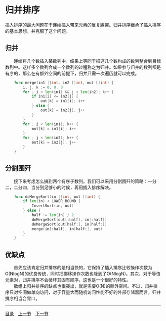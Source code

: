 # 归并排序
插入排序的最大问题在于连续插入带来元素的反复腾挪。归并排序继承了插入排序的基本思想，并克服了这个问题。

## 归并
　　连续将几个数插入某数列中，结果上等同于把这几个数构成的数列整合到目标数列中。这样多个数列合成一个数列的过程称之为归并。如果参与归并的数列都是有序的，那么在有额外空间的前提下，归并只需一次遍历就可以完成。
```go
    func merge(in1 []int, in2 []int, out []int) {
        i, j, k := 0, 0, 0
        for ; i < len(in1) && j < len(in2); k++ {
            if in1[i] <= in2[j] {
                out[k] = in1[i]; i++
            } else {
                out[k] = in2[j]; j++
            }
        }
        for ; i < len(in1); k++ {
            out[k] = in1[i]; i++
        }
        for ; j < len(in2); k++ {
            out[k] = in2[j]; j++
        }
    }
```

## 分割围歼
　　接下来考虑怎么搞到两个有序子数列。我们可以采用分割围歼的策略：一分二，二分四，当分到足够小的时候，再用插入排序解决。
```go
    func doMergeSort(in []int, out []int) {
        if len(in) < LOWER_BOUND {
            InsertSort(in, out)
        } else {
            half := len(in) / 2
            doMergeSort(out[:half], in[:half])
            doMergeSort(out[half:], in[half:])
            merge(in[:half], in[half:], out)
        }
    }
```

## 优缺点
　　首先应该肯定归并排序的是相当快的，它保持了插入排序比较操作次数为O(NlogN)的优良传统，同时把挪移操作次数也降到了O(NlogN)。其次，对于等值元素对，归并排序不会破坏其固有顺序，这也是一个很好的特性。  
　　数组上归并排序的缺点也很突出，就是需要O(N)的额外空间。不过，归并排序只对空间做单向访问，对于容量大而随机访问性能不好的外部存储器而言，归并排序相当合胃口。

---
[目录](../index.md)　[上一节](01-A.md)　[下一节](01-C.md)
